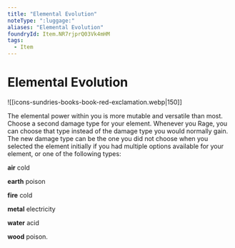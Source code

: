 ```yaml
---
title: "Elemental Evolution"
noteType: ":luggage:"
aliases: "Elemental Evolution"
foundryId: Item.NR7rjprQ03Vk4mHM
tags:
  - Item
---
```


# Elemental Evolution
![[icons-sundries-books-book-red-exclamation.webp|150]]

The elemental power within you is more mutable and versatile than most. Choose a second damage type for your element. Whenever you Rage, you can choose that type instead of the damage type you would normally gain. The new damage type can be the one you did not choose when you selected the element initially if you had multiple options available for your element, or one of the following types:

**air** cold

**earth** poison

**fire** cold

**metal** electricity

**water** acid

**wood** poison.
